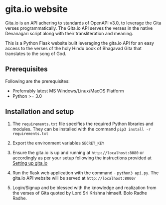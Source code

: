 # gita.io website

Gita.io is an API adhering to standards of OpenAPI v3.0, to leverage the Gita verses programmatically. The Gita.io API serves the verses in the native Devanagari script along with their transliteration and meaning.

This is a Python Flask website built leveraging the gita.io API for an easy access to the verses of the holy Hindu book of Bhagavad Gita that translates to the song of God.

## Prerequisites

Following are the prerequisites:

- Preferrably latest MS Windows/Linux/MacOS Platform
- Python >= 3.0

## Installation and setup

1.  The `requirements.txt` file specifies the required Python libraries and modules. They can be installed with the command `pip3 install -r requirements.txt`

2. Export the environment variables `SECRET_KEY`

3. Ensure the gita.io is up and running at `http://localhost:8080` or accordingly as per your setup following the instructions provided at [Setting up gita.io](/gita-api/README.md)

4. Run the flask web application with the command - `python3 api.py`. The gita.io API website will be served at `http://localhost:8000/`

5. Login/Signup and be blessed with the knowledge and realization from the verses of Gita quoted by Lord Sri Krishna himself. Bolo Radhe Radhe.
